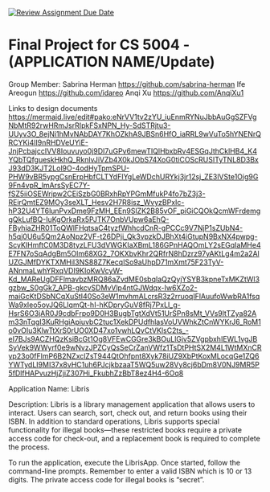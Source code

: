 [![Review Assignment Due Date](https://classroom.github.com/assets/deadline-readme-button-22041afd0340ce965d47ae6ef1cefeee28c7c493a6346c4f15d667ab976d596c.svg)](https://classroom.github.com/a/IE0ITl4j)
# Final Project for CS 5004 - (APPLICATION NAME/Update)

Group Member:
Sabrina Herman
https://github.com/sabrina-herman
Ife Areogun
https://github.com/idareo
Anqi Xu
https://github.com/AnqiXu1

Links to design documents
https://mermaid.live/edit#pako:eNrVV1tv2zYU_iuEnmRYNuJbbAuGgSZFVgNbMtR92rwHRmJsrRIpkFSxNPN_Hy-SdSTRjtu3-UUyv3O_8ejNi1hMvNAbDAY7KhOZkhA9JBSn6HfO_iaRRL9wVuTo5hYNENrQRCYKi4lI9nRHDVeUYiE-JnjPcbajccIVV8Iouvuyo0j9DI7uGPv6mewTIQlHbxbRv4ESGqJthCklHB4_K4YQbTQfgueskHkhQ_RknlvJiVZb4X0kJObS74XoG0tiCOScRUSITyTNL8D3BxJ93dD3KJT2Lol9O-4odHyTpmSPU-PHW9vBR5ypgCsnErpHbfCLTYdFIYgLeWDchURYkj3jr12sj_ZE3lVSte1Oig9G9Fn4vpR_lmArsSyEC7Y-fSZ5iiOSEWripw2CEiSzbG0BRxhRpYPGmMfukP4fo7bZ3j3-REirQmtEZ9MOy3seXLT_Hesv2H7R8isz_WvyzBPxIc-hP32U4YT6lunPvxDme9FzMH_EEn9SlZK2B85vOF_piGiCQOkQcmWFrdemggQkLufBQ-IuKgOrkaRx5PJTK7OnbVUpw6aEhQ-FByhiaZHR01ToQWlFHqtsaC4tyzfWhhcdCnR-gPCCc9V7NjP1sZUbN4-h5qj0U6u5Qm2AoNpz2VF-t26DPji_Qk3vpzkDJBhXt4iGtupN9BxNX4pwpg-ScyKIHmftC0M3D8tyzLFU3dVWGKIaXBmL186GPnHAQOmLY2sEGqIaMHe4E7FN7oSqAdgBm5Olm68XG2_7OKXbvKhr2QRfrN8hDzrz97yAKtLg4m2a2AlUZGJMfDYKTXMHiI3NS88Z7KecqISo9aUhpD71mXmt75F23TyV-ANnmaLwhYRxqVDI9KIoKwVcyW-Kd_MAReUgDFFlmavbzMRQ86aZvdME0sbqIaQzQyjYSYB3kpneTxMKZtWl3gzbw_S0gGk7_APB-gkcvSDMvVlp4ntGJWdqx-Iw6XZo2-maiGcKtDSbNCqXuStI40So3eW1mvhmALcrsR3z2rruoqIFlAuufoWwbRA1fsqWa9xIeo5oyJQ6LIqmQt-hI-hKDpryGuV8fRj7PxLI_g-HsrS6O3jAR0J9cdbFrpo9D0H3BugbTgtXdVt51UrSPn8sMt_VVs9ltTZya82Am33nTqgI3KuRHgiApiuvbC2tuc1XekDPUdfhlasVoUVWhkZtCnWYKrJ6_RoM1o0vOIu3KlwTtXrS0rUO0XD47xo1vwhLQvCtVKlsC2ts_-eI7BJs9ACZHQzKsiBcGt1Og8VFEwCGGre3kBOuLlGjv5ZVgpbxhIEWL1vgJBSyVek9WWyrf0e9wNvzJPZCyQsSeCrZanVWfz1TsDtPHtSX2M4L1WtMXnCRyp23o0fFlmP6B2NZxclZsT944QtOhfpnt8Xyk78iUZ9XbPtKoxMLocqGe1ZQ6YWTydLI9MI37x8vHC1uh6PJcjkbzaaT5WQ5uw28Vy8cj6bDm8V0NJ9MR5P5fDlfHAPvuzHjZjiZ307Hi_FkubhZzBbT8ez4H4-6Oq8


Application Name: Libris

Description:
Libris is a library management application that allows users to interact. Users can search, sort, check out, and return books using their ISBN. In addition to standard operations, Libris supports special functionality for illegal books—these restricted books require a private access code for check-out, and a replacement book is required to complete the process.

To run the application, execute the LibrisApp. Once started, follow the command-line prompts. Remember to enter a valid ISBN which is 10 or 13 digits. The private access code for illegal books is “secret”.